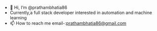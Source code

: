 - 👋 Hi, I’m @prathambhatia86
- Currently,a full stack developer interested in automation and machine learning
- 📫 How to reach me 
email-:prathambhatia86@gmail.com


